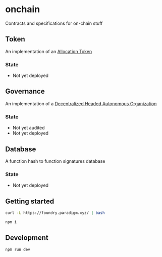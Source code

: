 # onchain

Contracts and specifications for on-chain stuff

## Token

An implementation of an [Allocation Token](https://github.com/brumewallet/onchain/blob/main/rfc/TOKEN.md)

### State
- Not yet deployed

## Governance

An implementation of a [Decentralized Headed Autonomous Organization](https://github.com/brumewallet/onchain/blob/main/rfc/GOVERNANCE.md)

### State
- Not yet audited
- Not yet deployed

## Database

A function hash to function signatures database

### State
- Not yet deployed

## Getting started

```bash
curl -L https://foundry.paradigm.xyz/ ​| bash
```

```bash
npm i
```

## Development

```bash
npm run dev
```
